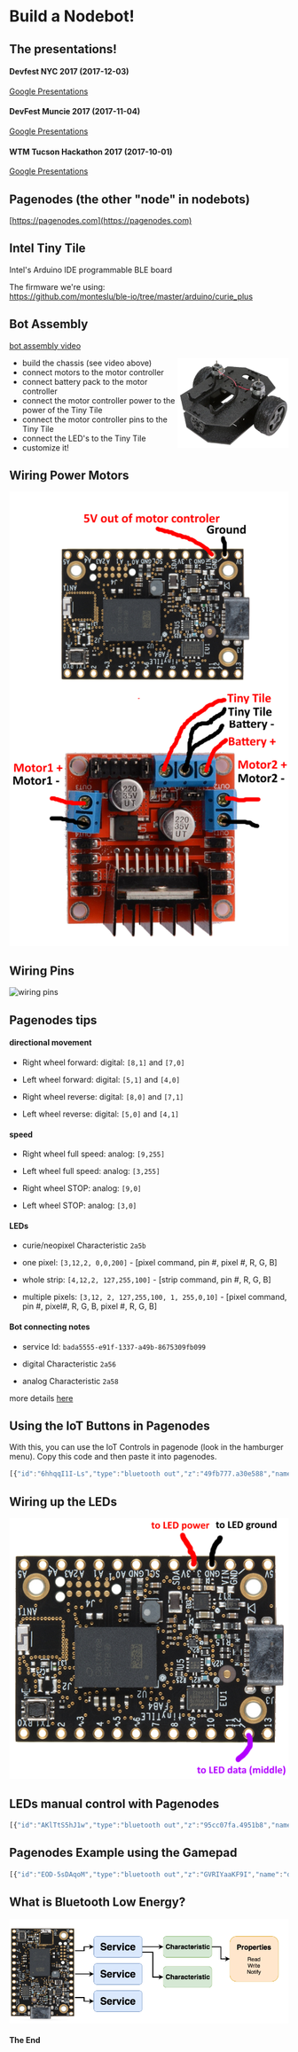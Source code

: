 # Build a Nodebot!

## The presentations!

#### Devfest NYC 2017 (2017-12-03)
[Google Presentations](https://docs.google.com/a/ssmcgee.com/presentation/d/1JdGRbhiuv34gFTxBVfpyMSgligORqm-Em2-0M5ZWWm8/edit?usp=sharing)

#### DevFest Muncie 2017 (2017-11-04)
[Google Presentations](https://docs.google.com/presentation/d/1uFcKQna4vpVr70hDIRsu3QGicuoHer7K3At79QF0rHs/edit?usp=sharing)

#### WTM Tucson Hackathon 2017 (2017-10-01)
[Google Presentations](https://docs.google.com/a/ssmcgee.com/presentation/d/1qHpehuctY7qEv9xZZvn576_tejUQWGwgxtaPSUcAveQ/edit?usp=sharing)

## Pagenodes (the other "node" in nodebots)

[https://pagenodes.com](https://pagenodes.com)

## Intel Tiny Tile

Intel's Arduino IDE programmable BLE board

The firmware we're using: <br>
https://github.com/monteslu/ble-io/tree/master/arduino/curie_plus

## Bot Assembly

[bot assembly video](https://www.youtube.com/watch?v=LGfNfUv5Eqs)

<a href="https://www.youtube.com/watch?v=LGfNfUv5Eqs"><img width="200" align="right" src="chassis-sprout.png"></a>

* build the chassis (see video above)
* connect motors to the motor controller
* connect battery pack to the motor controller
* connect the motor controller power to the power of the Tiny Tile
* connect the motor controller pins to the Tiny Tile
* connect the LED's to the Tiny Tile
* customize it!

## Wiring Power Motors

![wiring power-motors](wiring-power-motors.png)

## Wiring Pins

![wiring pins](wiring.png)



## Pagenodes tips

#### directional movement

* Right wheel forward:
digital: `[8,1]` and `[7,0]`

* Left wheel forward:
digital: `[5,1]` and `[4,0]`

* Right wheel reverse:
digital: `[8,0]` and `[7,1]`

* Left wheel reverse:
digital: `[5,0]` and `[4,1]`


#### speed

* Right wheel full speed:
analog: `[9,255]`

* Left wheel full speed:
analog: `[3,255]`

* Right wheel STOP:
analog: `[9,0]`

* Left wheel STOP:
analog: `[3,0]`


#### LEDs

* curie/neopixel Characteristic `2a5b`

* one pixel: `[3,12,2, 0,0,200]` - [pixel command, pin #, pixel #,  R, G, B]

* whole strip: `[4,12,2, 127,255,100]` - [strip command, pin #,  R, G, B]

* multiple pixels: `[3,12, 2, 127,255,100, 1, 255,0,10]` - [pixel command, pin #, pixel#,  R, G, B, pixel #,  R, G, B]


#### Bot connecting notes

* service Id: `bada5555-e91f-1337-a49b-8675309fb099`

* digital Characteristic `2a56`

* analog Characteristic `2a58`

more details [here](https://github.com/monteslu/ble-io/blob/master/service.md)


## Using the IoT Buttons in Pagenodes

With this, you can use the IoT Controls in pagenode (look in the hamburger menu). Copy this code and then paste it into pagenodes.

```javascript
[{"id":"6hhqqI1I-Ls","type":"bluetooth out","z":"49fb777.a30e588","name":"digital","characteristicId":"2a56","bleServiceId":"bada5555-e91f-1337-a49b-8675309fb099","x":715.5,"y":286,"wires":[]},{"id":"dd6R088sIXc","type":"bluetooth out","z":"49fb777.a30e588","name":"analog","characteristicId":"2a58","bleServiceId":"bada5555-e91f-1337-a49b-8675309fb099","x":639.5,"y":473,"wires":[]},{"id":"kkgJpERfIvw","type":"iot buttons","z":"49fb777.a30e588","x":87.5,"y":180,"wires":[["vKL1gU1CZ18"]]},{"id":"vKL1gU1CZ18","type":"switch","z":"49fb777.a30e588","name":"","property":"payload","propertyType":"msg","rules":[{"t":"eq","v":"2","vt":"num"},{"t":"eq","v":"10","vt":"num"},{"t":"eq","v":"5","vt":"num"},{"t":"eq","v":"7","vt":"num"},{"t":"eq","v":"6","vt":"num"},{"t":"eq","v":"4","vt":"num"},{"t":"eq","v":"8","vt":"num"},{"t":"eq","v":"1","vt":"str"}],"checkall":"true","outputs":8,"x":149.5,"y":349,"wires":[["17AfuHvqwJM","QGG7QoVH8lo"],["qTXb5mvCQPU","qApozIfAPgs"],["17AfuHvqwJM","qApozIfAPgs"],["QGG7QoVH8lo","qTXb5mvCQPU"],["uNYP8SMzLNU"],["nkmVgTucYeA"],["nCzKIz4sCy0"],[]]},{"id":"uNYP8SMzLNU","type":"change","z":"49fb777.a30e588","name":"stop right & left","rules":[{"t":"set","p":"payload","pt":"msg","to":"[9,0,0,3,0,0]","tot":"json"}],"action":"","property":"","from":"","to":"","reg":false,"x":403.5,"y":396,"wires":[["dd6R088sIXc"]]},{"id":"nkmVgTucYeA","type":"change","z":"49fb777.a30e588","name":"med right & left","rules":[{"t":"set","p":"payload","pt":"msg","to":"[9,127,0,3,127,0]","tot":"json"}],"action":"","property":"","from":"","to":"","reg":false,"x":404.5,"y":452,"wires":[["dd6R088sIXc"]]},{"id":"nCzKIz4sCy0","type":"change","z":"49fb777.a30e588","name":"high right & left","rules":[{"t":"set","p":"payload","pt":"msg","to":"[9,255,0,3,255,0]","tot":"json"}],"action":"","property":"","from":"","to":"","reg":false,"x":423.5,"y":525,"wires":[["dd6R088sIXc"]]},{"id":"17AfuHvqwJM","type":"change","z":"49fb777.a30e588","name":"forward right","rules":[{"t":"set","p":"payload","pt":"msg","to":"[8,1,7,0]","tot":"json"}],"action":"","property":"","from":"","to":"","reg":false,"x":414.5,"y":61,"wires":[["6hhqqI1I-Ls"]]},{"id":"QGG7QoVH8lo","type":"change","z":"49fb777.a30e588","name":"forward left","rules":[{"t":"set","p":"payload","pt":"msg","to":"[5,1,4,0]","tot":"json"}],"action":"","property":"","from":"","to":"","reg":false,"x":422.5,"y":153,"wires":[["6hhqqI1I-Ls"]]},{"id":"qTXb5mvCQPU","type":"change","z":"49fb777.a30e588","name":"reverse right","rules":[{"t":"set","p":"payload","pt":"msg","to":"[8,0,7,1]","tot":"json"}],"action":"","property":"","from":"","to":"","reg":false,"x":433.5,"y":226,"wires":[["6hhqqI1I-Ls"]]},{"id":"qApozIfAPgs","type":"change","z":"49fb777.a30e588","name":"reverse left","rules":[{"t":"set","p":"payload","pt":"msg","to":"[5,0,4,1]","tot":"json"}],"action":"","property":"","from":"","to":"","reg":false,"x":434.5,"y":293,"wires":[["6hhqqI1I-Ls"]]}]
```

## Wiring up the LEDs

![neopixel](tiny-tile-led-pinouts.png)

## LEDs manual control with Pagenodes

```javascript
[{"id":"AKlTtS5hJ1w","type":"bluetooth out","z":"95cc07fa.4951b8","name":"curie","characteristicId":"2a5b","bleServiceId":"bada5555-e91f-1337-a49b-8675309fb099","x":644,"y":1335,"wires":[]},{"id":"lRWRmGn-ln8","type":"inject","z":"95cc07fa.4951b8","name":"red strip","topic":"","payload":"[4,12,255,0,0]","payloadType":"json","repeat":"","crontab":"","once":true,"allowDebugInput":false,"x":205,"y":1250,"wires":[["AKlTtS5hJ1w"]]},{"id":"ilIBUZT_xHk","type":"inject","z":"95cc07fa.4951b8","name":"turn off","topic":"","payload":"[4,12, 0,0,0]","payloadType":"json","repeat":"","crontab":"","once":false,"allowDebugInput":false,"x":274,"y":1112,"wires":[["AKlTtS5hJ1w"]]},{"id":"eGgeA7RtqDE","type":"inject","z":"95cc07fa.4951b8","name":"pixel 2 blue","topic":"","payload":"[3,12,2, 0,0,200]","payloadType":"json","repeat":"","crontab":"","once":false,"allowDebugInput":false,"x":198,"y":1308,"wires":[["AKlTtS5hJ1w"]]},{"id":"u5vRu_Jv02M","type":"inject","z":"95cc07fa.4951b8","name":"pixel 0 - 3 first half rainbow","topic":"","payload":"[3,12,  0, 148,0,211,  1, 75,0,130,  2, 0,0,255,  3, 0,255,0 ]","payloadType":"json","repeat":"","crontab":"","once":false,"allowDebugInput":false,"x":222,"y":1382,"wires":[["AKlTtS5hJ1w"]]},{"id":"U6gluBpm74c","type":"inject","z":"95cc07fa.4951b8","name":"pixel 4 - 7 second half rainbow","topic":"","payload":"[3,12,  4, 255,255,0,  5, 255,127,0,  6, 255,0,0,  7, 127,0,0 ]","payloadType":"json","repeat":"","crontab":"","once":false,"allowDebugInput":false,"x":232,"y":1426,"wires":[["AKlTtS5hJ1w"]]},{"id":"AYRzn7Ct7GI","type":"inject","z":"95cc07fa.4951b8","name":"green strip","topic":"","payload":"[4,12,0,255,0]","payloadType":"json","repeat":"","crontab":"","once":true,"allowDebugInput":false,"x":216,"y":1207,"wires":[["AKlTtS5hJ1w"]]},{"id":"OX9rasy4RKo","type":"inject","z":"95cc07fa.4951b8","name":"blue strip","topic":"","payload":"[4,12,0,0,255]","payloadType":"json","repeat":"","crontab":"","once":true,"allowDebugInput":false,"x":223,"y":1161,"wires":[["AKlTtS5hJ1w"]]},{"id":"uW-2s9U-M1w","type":"inject","z":"95cc07fa.4951b8","name":"white strip","topic":"","payload":"[4,12,255,255,255]","payloadType":"json","repeat":"","crontab":"","once":true,"allowDebugInput":false,"x":301,"y":1492,"wires":[["AKlTtS5hJ1w"]]}]
```

## Pagenodes Example using the Gamepad

```javascript
[{"id":"EOD-5sDAqoM","type":"bluetooth out","z":"GVRIYaaKF9I","name":"digital","characteristicId":"2a56","bleServiceId":"bada5555-e91f-1337-a49b-8675309fb099","x":923.0714645385742,"y":465.2856788635254,"wires":[]},{"id":"BAtsltu4B_M","type":"bluetooth out","z":"GVRIYaaKF9I","name":"analog","characteristicId":"2a58","bleServiceId":"bada5555-e91f-1337-a49b-8675309fb099","x":909.5000286102295,"y":160.28571701049805,"wires":[]},{"id":"9MkFzlmOdDg","type":"gamepad","z":"GVRIYaaKF9I","name":"snes-pad1","controllerId":"0","refreshInterval":"60","onlyButtonChanges":false,"roundAxes":true,"x":186.35713958740234,"y":325.714298248291,"wires":[["uvbETkczet8","saQPVQ1Soeg","wgRkYEtuLAk","YlQdKXpDWfg","udqeE7qhXJ0"]]},{"id":"uvbETkczet8","type":"switch","z":"GVRIYaaKF9I","name":"swForward","property":"payload.axes[1]","propertyType":"msg","rules":[{"t":"eq","v":"-1","vt":"num"},{"t":"eq","v":"0","vt":"str"}],"checkall":"true","outputs":2,"x":383.64286041259766,"y":122.57142925262451,"wires":[["Obth86UbJjU","qsc10SA97UY","53_CLRdtJ7s"],[]]},{"id":"Obth86UbJjU","type":"change","z":"GVRIYaaKF9I","name":"forward right","rules":[{"t":"set","p":"payload","pt":"msg","to":"[8,1,7,0]","tot":"json"}],"action":"","property":"","from":"","to":"","reg":false,"x":617.7857208251953,"y":118.14286994934082,"wires":[["EOD-5sDAqoM"]]},{"id":"qsc10SA97UY","type":"change","z":"GVRIYaaKF9I","name":"high right & left","rules":[{"t":"set","p":"payload","pt":"msg","to":"[9,255,0,3,255,0]","tot":"json"}],"action":"","property":"","from":"","to":"","reg":false,"x":621.3571548461914,"y":73.14285945892334,"wires":[["BAtsltu4B_M"]]},{"id":"53_CLRdtJ7s","type":"change","z":"GVRIYaaKF9I","name":"forward left","rules":[{"t":"set","p":"payload","pt":"msg","to":"[5,1,4,0]","tot":"json"}],"action":"","property":"","from":"","to":"","reg":false,"x":614.7857208251953,"y":161.57143783569336,"wires":[["EOD-5sDAqoM"]]},{"id":"NPDLFyHaBSs","type":"change","z":"GVRIYaaKF9I","name":"stop right & left","rules":[{"t":"set","p":"payload","pt":"msg","to":"[9,0,0,3,0,0]","tot":"json"}],"action":"","property":"","from":"","to":"","reg":false,"x":621.9285202026367,"y":370.0000023841858,"wires":[["BAtsltu4B_M"]]},{"id":"ebUyVAtI2DM","type":"change","z":"GVRIYaaKF9I","name":"high right & left","rules":[{"t":"set","p":"payload","pt":"msg","to":"[9,255,0,3,255,0]","tot":"json"}],"action":"","property":"","from":"","to":"","reg":false,"x":638.9286231994629,"y":521.0000152587891,"wires":[["BAtsltu4B_M"]]},{"id":"k7hQRgogjcA","type":"change","z":"GVRIYaaKF9I","name":"forward left","rules":[{"t":"set","p":"payload","pt":"msg","to":"[5,1,4,0]","tot":"json"}],"action":"","property":"","from":"","to":"","reg":false,"x":626.3571128845215,"y":621.0000419616699,"wires":[["EOD-5sDAqoM"]]},{"id":"giSNSZps0uI","type":"change","z":"GVRIYaaKF9I","name":"reverse left","rules":[{"t":"set","p":"payload","pt":"msg","to":"[5,0,4,1]","tot":"json"}],"action":"","property":"","from":"","to":"","reg":false,"x":634.2142944335938,"y":416.00000190734863,"wires":[["EOD-5sDAqoM"]]},{"id":"EUQsvxtcq8Y","type":"change","z":"GVRIYaaKF9I","name":"forward right","rules":[{"t":"set","p":"payload","pt":"msg","to":"[8,1,7,0]","tot":"json"}],"action":"","property":"","from":"","to":"","reg":false,"x":633.3571319580078,"y":460.42858123779297,"wires":[["EOD-5sDAqoM"]]},{"id":"6fywZa-LRLo","type":"change","z":"GVRIYaaKF9I","name":"reverse right","rules":[{"t":"set","p":"payload","pt":"msg","to":"[8,0,7,1]","tot":"json"}],"action":"","property":"","from":"","to":"","reg":false,"x":631.6428375244141,"y":577.7142906188965,"wires":[["EOD-5sDAqoM"]]},{"id":"saQPVQ1Soeg","type":"function","z":"GVRIYaaKF9I","name":"fnStop","func":"var axes = msg.payload.axes;\nvar [x, y] = axes;\nvar ret;\nif(x==0 && y==0) {\n    ret = msg;\n} \nreturn ret;","outputs":1,"noerr":0,"x":387.3571662902832,"y":372.4285697937012,"wires":[["NPDLFyHaBSs"]]},{"id":"wgRkYEtuLAk","type":"switch","z":"GVRIYaaKF9I","name":"swTurnRight","property":"payload.axes[0]","propertyType":"msg","rules":[{"t":"eq","v":"-1","vt":"str"}],"checkall":"true","outputs":1,"x":404.78570556640625,"y":495.85717010498047,"wires":[["ebUyVAtI2DM","giSNSZps0uI","EUQsvxtcq8Y"]]},{"id":"YlQdKXpDWfg","type":"switch","z":"GVRIYaaKF9I","name":"swTurnLeft","property":"payload.axes[0]","propertyType":"msg","rules":[{"t":"eq","v":"1","vt":"str"}],"checkall":"true","outputs":1,"x":407.07141876220703,"y":554.7142715454102,"wires":[["ebUyVAtI2DM","k7hQRgogjcA","6fywZa-LRLo"]]},{"id":"udqeE7qhXJ0","type":"switch","z":"GVRIYaaKF9I","name":"swReverse","property":"payload.axes[1]","propertyType":"msg","rules":[{"t":"eq","v":"1","vt":"num"}],"checkall":"true","outputs":1,"x":387.9285888671875,"y":279.999981880188,"wires":[["UamtW8Jh-c0","t_k2E4xA2-Q","IXesNgryRrQ"]]},{"id":"t_k2E4xA2-Q","type":"change","z":"GVRIYaaKF9I","name":"reverse right","rules":[{"t":"set","p":"payload","pt":"msg","to":"[8,0,7,1]","tot":"json"}],"action":"","property":"","from":"","to":"","reg":false,"x":616.7856674194336,"y":312.9999465942383,"wires":[["EOD-5sDAqoM"]]},{"id":"UamtW8Jh-c0","type":"change","z":"GVRIYaaKF9I","name":"reverse left","rules":[{"t":"set","p":"payload","pt":"msg","to":"[5,0,4,1]","tot":"json"}],"action":"","property":"","from":"","to":"","reg":false,"x":615.3571662902832,"y":271.85713386535645,"wires":[["EOD-5sDAqoM"]]},{"id":"IXesNgryRrQ","type":"change","z":"GVRIYaaKF9I","name":"high right & left","rules":[{"t":"set","p":"payload","pt":"msg","to":"[9,255,0,3,255,0]","tot":"json"}],"action":"","property":"","from":"","to":"","reg":false,"x":619.2141723632812,"y":230.14286422729492,"wires":[["BAtsltu4B_M"]]}]
```

## What is Bluetooth Low Energy?

![screenshot](ble-diagram.png)

#### The End
